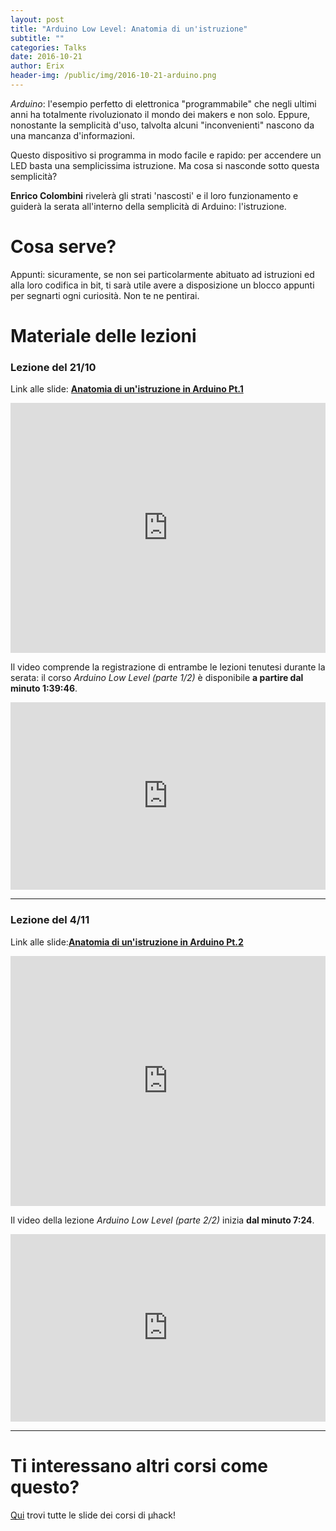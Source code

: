 ```yaml
---
layout: post
title: "Arduino Low Level: Anatomia di un'istruzione"
subtitle: ""
categories: Talks
date: 2016-10-21
author: Erix
header-img: /public/img/2016-10-21-arduino.png
---
```


*Arduino*: l'esempio perfetto di elettronica "programmabile" che negli ultimi anni ha totalmente rivoluzionato il mondo dei makers e non solo. Eppure, nonostante la semplicità d'uso, talvolta alcuni "inconvenienti" nascono da una mancanza d'informazioni.

Questo dispositivo si programma in modo facile e rapido: per accendere un LED basta una semplicissima istruzione. Ma cosa si nasconde sotto questa semplicità?

**Enrico Colombini** rivelerà gli strati 'nascosti' e il loro funzionamento e guiderà la serata all'interno della semplicità di Arduino: l'istruzione.

# Cosa serve?

Appunti: sicuramente, se non sei particolarmente abituato ad istruzioni ed alla loro codifica in bit, ti sarà utile avere a disposizione un blocco appunti per segnarti ogni curiosità. Non te ne pentirai.

# Materiale delle lezioni

### Lezione del 21/10

Link alle slide: **[Anatomia di un'istruzione in Arduino Pt.1](www.slideshare.net/muhackIT/anatomia-di-unistruzione-in-arduino-pt1-68209518)**

<iframe src="https://www.slideshare.net/slideshow/embed_code/key/vpESzPCHkpY3zY" width="100%" height="400" frameborder="0" marginwidth="0" marginheight="0" scrolling="no" allowfullscreen></iframe>

Il video comprende la registrazione di entrambe le lezioni tenutesi durante la serata:
il corso *Arduino Low Level (parte 1/2)* è disponibile **a partire dal minuto 1:39:46**.

<iframe width="100%" height="300" src="https://www.youtube.com/embed/mLBjr9ROjnQ?list=PLjORFBDORyp7UpQ17KrYjZxZlGfvuuK1n" frameborder="0" allowfullscreen></iframe>

---

### Lezione del 4/11

Link alle slide:**[Anatomia di un'istruzione in Arduino Pt.2](www.slideshare.net/muhackIT/anatomia-di-unistruzione-in-arduino-pt1)**

<iframe src="https://www.slideshare.net/slideshow/embed_code/key/B9pCeq5HceR0CT" width="100%" height="400" frameborder="0" marginwidth="0" marginheight="0" scrolling="no" allowfullscreen></iframe>

 Il video della lezione *Arduino Low Level (parte 2/2)* inizia **dal minuto 7:24**.

<iframe width="100%" height="300" src="https://www.youtube.com/embed/2wIXFeVaIfE?list=PLjORFBDORyp7UpQ17KrYjZxZlGfvuuK1n" frameborder="0" allowfullscreen></iframe>

---

# Ti interessano altri corsi come questo?

[Qui](https://www.slideshare.net/muhackIT) trovi tutte le slide dei corsi di µhack!
